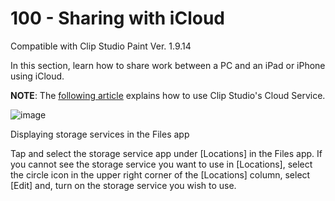 # 100 - Sharing with iCloud

Compatible with Clip Studio Paint Ver. 1.9.14

In this section, learn how to share work between a PC and an iPad or iPhone using iCloud.

**NOTE**: The [following article](https://tips.clip-studio.com/en-us/articles/558) explains how to use Clip Studio's Cloud Service.

![image](https://github.com/vanHeemstraSystems/clip-studio-paint/assets/1499433/c3110f1a-8744-4d87-a972-5caa2072d272)

Displaying storage services in the Files app

Tap and select the storage service app under [Locations] in the Files app. If you cannot see the storage service you want to use in [Locations], select the circle icon in the upper right corner of the [Locations] column, select [Edit] and, turn on the storage service you wish to use.
